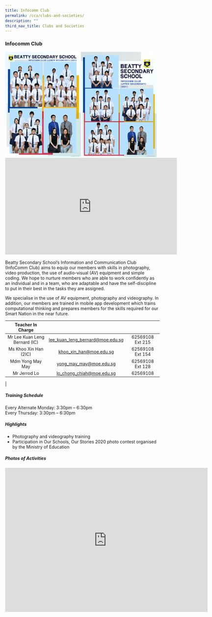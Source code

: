 ```yaml
---
title: Infocomm Club
permalink: /cca/clubs-and-societies/
description: ""
third_nav_title: Clubs and Societies
---
```

### **Infocomm Club**

<img src="/images/infocomm%201.jpg" style="width:49%" align="left">
<img src="/images/infocomm%202.jpg" style="width:49%" align="left">

<iframe allowfullscreen="" allow="accelerometer; autoplay; clipboard-write; encrypted-media; gyroscope; picture-in-picture" frameborder="0" title="Beatty Secondary School - Infocomm Club" src="https://www.youtube.com/embed/jHnx7MgqUrk" height="315" width="560"></iframe>

Beatty Secondary School’s Information and Communication Club (InfoComm Club) aims to equip our members with skills in photography, video production, the use of audio-visual (AV) equipment and simple coding. We hope to nurture members who are able to work confidently as an individual and in a team, who are adaptable and have the self-discipline to put in their best in the tasks they are assigned.  
  
We specialise in the use of AV equipment, photography and videography. In addition, our members are trained in mobile app development which trains computational thinking and prepares members for the skills required for our Smart Nation in the near future.

| Teacher In Charge |  |  |
|:---:|:---:|:---:|
| Mr Lee Kuan Leng Bernard (IC) | [lee_kuan_leng_bernard@moe.edu.sg](mailto:lee_kuan_leng_bernard@moe.edu.sg) | 62569108 Ext 215 |
| Ms Khoo Xin Han (2IC) | [khoo_xin_han@moe.edu.sg](mailto:khoo_xin_han@moe.edu.sg) | 62569108 Ext 154 |
| Mdm Yong May May | [yong_may_may@moe.edu.sg](mailto:yong_may_may@moe.edu.sg) | 62569108 Ext 128 |
| Mr Jerrod Lo | [lo_chong_chiah@moe.edu.sg](mailto:lo_chong_chiah@moe.edu.sg) | 62569108 |
|

##### **Training Schedule**
Every Alternate Monday: 3:30pm – 6:30pm  <br>
Every Thursday: 3:30pm – 6:30pm

##### **Highlights**
*   Photography and videography training
*   Participation in Our Schools, Our Stories 2020 photo contest organised by the Ministry of Education

##### **Photos of Activities**

<iframe allowfullscreen="true" height="469" width="660" frameborder="0" src="https://docs.google.com/presentation/d/e/2PACX-1vQ1S4mmHTmCDZuY-yExYhqUZgl751LihBJa9Fad1A01LG3pArsZz02WZ4ko9dMKnGuT_crOxVp6Ol3Z/embed?start=false&amp;loop=false&amp;delayms=3000"></iframe>